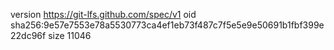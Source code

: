 version https://git-lfs.github.com/spec/v1
oid sha256:9e57e7553e78a5530773ca4ef1eb73f487c7f5e5e9e50691b1fbf399e22dc96f
size 11046
